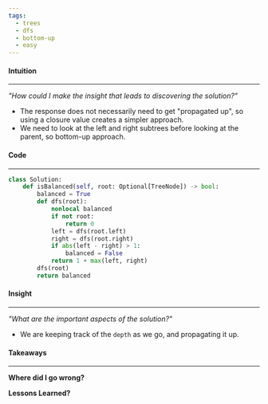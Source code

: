 ```yaml
---
tags:
  - trees
  - dfs
  - bottom-up
  - easy
---
```

#### Intuition
---
_"How could I make the insight that leads to discovering the solution?"_
- The response does not necessarily need to get "propagated up", so using a closure value creates a simpler approach.
- We need to look at the left and right subtrees before looking at the parent, so bottom-up approach.

#### Code
---

```python
class Solution:
    def isBalanced(self, root: Optional[TreeNode]) -> bool:
        balanced = True
        def dfs(root):
            nonlocal balanced
            if not root: 
	            return 0
            left = dfs(root.left)
            right = dfs(root.right)
            if abs(left - right) > 1: 
                balanced = False
            return 1 + max(left, right)
        dfs(root)
        return balanced
```

#### Insight  
---
_"What are the important aspects of the solution?"_
- We are keeping track of the `depth` as we go, and propagating it up.

#### Takeaways
---
**Where did I go wrong?**

**Lessons Learned?**